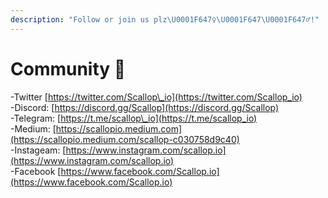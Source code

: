 ```yaml
---
description: "Follow or join us plz\U0001F647‍♀️\U0001F647\U0001F647‍♂️!"
---
```


# Community 🎎

-Twitter [https://twitter.com/Scallop\_io](https://twitter.com/Scallop_io)   
-Discord: [https://discord.gg/Scallop](https://discord.gg/Scallop)  
-Telegram: [https://t.me/scallop\_io](https://t.me/scallop_io)   
-Medium: [https://scallopio.medium.com](https://scallopio.medium.com/scallop-c030758d9c40)  
-Instageam: [https://www.instagram.com/scallop.io](https://www.instagram.com/scallop.io)   
-Facebook [https://www.facebook.com/Scallop.io](https://www.facebook.com/Scallop.io)

